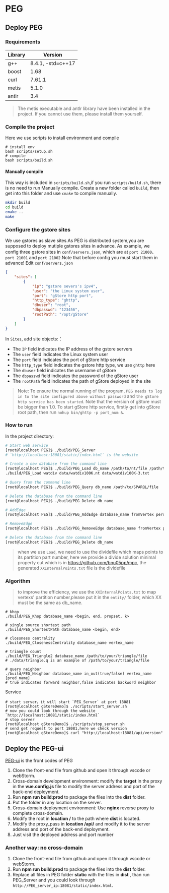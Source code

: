 # PEG

## Deploy PEG

### Requirements

| Library | Version |
| --- | --- |
| g++ | 8.4.1, -std=c++17|
| boost | 1.68 |
| curl | 7.61.1 |
| metis | 5.1.0 |
| antlr | 3.4 |

> The metis executable and antlr library have been installed in the project. If you cannot use them, please install them yourself.

### Compile the project
Here we use scripts to install environment and compile 
```
# install env
bash scripts/setup.sh
# compile
bash scripts/build.sh
```
#### Manually compile
This way is included in `scripts/build.sh`,if you run `scripts/build.sh`, there is no need to run Manually compile.
Create a new folder called `build`, then get into this folder and use `cmake` to compile manually.

```bash
mkdir build
cd build
cmake ..
make
```

### Configure the gstore sites
We use gstores as slave sites.As PEG is distributed system,you are supposed to deploy mutiple gstores sites in advance.
As example, we config three gstore sites in `conf/servers.json`, which are at `port 21000`、`port 21001` and `port 21002`.Note that before config you must start them in advance!
Edit `conf/servers.json`

```json
{
    "sites": [
        {
            "ip": "gstore severs's ipv4",
            "user": "the Linux system user",
            "port": "gStore http port",
            "http_type": "ghttp",
            "dbuser": "root",
            "dbpasswd": "123456",
            "rootPath": "/opt/gStore"
        }
    ]
}
```

In `Sites`, add site objects:：
- The `IP` field indicates the IP address of the gstore servers
- The `user` field indicates the Linux system user 
- The `port` field indicates the port of gStore http service 
- The `http_type` field indicates the gstore http type, we use `ghttp` here
- The `dbuser` field indicates the username of gStore 
- The `dbpasswd` field indicates the password of the gStore user 
- The `rootPath` field indicates the path of gStore deployed in the site 

> Note: To ensure the normal running of the program, `PEG needs to log in to the site configured above without password` and `the gStore http service has been started`. Note that the version of gStore must be bigger than 1.0.
> To start gStore http service, firstly get into gStore root path, then run `nohup bin/ghttp -p port_num &`.

### How to run

In the project directory:

```bash
# Start web service 
[root@localhost PEG]$ ./build/PEG_Server
# `http://localhost:18081/static/index.html` is the website 

# Create a new database from the command line 
[root@localhost PEG]$ ./build/PEG_Load db_name /path/to/nt/file /path/to/dividefile
./build/PEG_Load watdiv data/watdiv100K.nt data/watdiv100K-3.txt

# Query from the command line 
[root@localhost PEG]$ ./build/PEG_Query db_name /path/to/SPARQL/file

# Delete the database from the command line 
[root@localhost PEG]$ ./build/PEG_Delete db_name

# AddEdge
[root@localhost PEG]$ ./build/PEG_AddEdge database_name fromVertex perdicate toVertex

# RemoveEdge
[root@localhost PEG]$ ./build/PEG_RemoveEdge database_name fromVertex perdicate toVertex

# Delete the database from the command line 
[root@localhost PEG]$ ./build/PEG_Delete db_name
```
> when we use `Load`, we need to use the dividefile which maps points to its partition part number, here we provide a divide solution minimal property cut which is in https://github.com/bnu05pp/mpc, the generated `XXInternalPoints.txt` file is the dividefile
### Algorithm
> to improve the efficiency, we use the `XXInternalPoints.txt` to map vertexs' partition number,please put it in the `entity/` folder, which XX must be the same as db_name.
```
# khop
./build/PEG_Khop database_name <begin, end, propset, k>

# single source shortest path
./build/PEG_ShortestPath database_name <begin, end>

# clossness centrality
./build/PEG_ClosenessCentrality database_name vertex_name

# triangle count
./build/PEG_Triangle2 database_name /path/to/your/triangle/file
# ./data/triangle.q is an example of /path/to/your/triangle/file

# query neighbor
./build/PEG_Neighbor database_name in_out(true/false) vertex_name [pred_name] 
# true indicates forward neighbor,false indicates backword neighbor
```

Service
```
# start server，it will start `PEG_Server` at port 18081 
[root@localhost gStoreDemo]$ ./scripts/start_server.sh
# now you could look through the website `http://localhost:18081/static/index.html`
# stop server
[root@localhost gStoreDemo]$ ./scripts/stop_server.sh
# send get request to port 18081,here we check version
[root@localhost gStoreDemo]$ curl "http://localhost:18081/api/version"
```

## Deploy the PEG-ui
[PEG-ui](https://github.com/15197580192/PEG-ui.git) is the front codes of PEG
1. Clone the front-end file from github and open it through vscode or webStorm.
2. Cross-domain development environment: modify the **target** in the proxy in the **vue.config.js** file to modify the server address and port of the back-end deployment.
3. Run **npm run build:prod** to package the files into the **dist** folder.
4. Put the folder in any location on the server. 
5. Cross-domain deployment environment: Use **nginx** reverse proxy to complete cross-domain.
6. Modify the root in **location /** to the path where **dist** is located.
7. Modify the proxy_pass in **location /api/** and modify it to the server address and port of the back-end deployment.
8. Just visit the deployed address and port number

### Another way: no cross-domain
1. Clone the front-end file from github and open it through vscode or webStorm.
2. Run **npm run build:prod** to package the files into the **dist** folder.
3. Replace all files in PEG folder **static** with the files in **dist** , than run PEG_Server and you could look through `http://PEG_server_ip:18081/static/index.html`.
